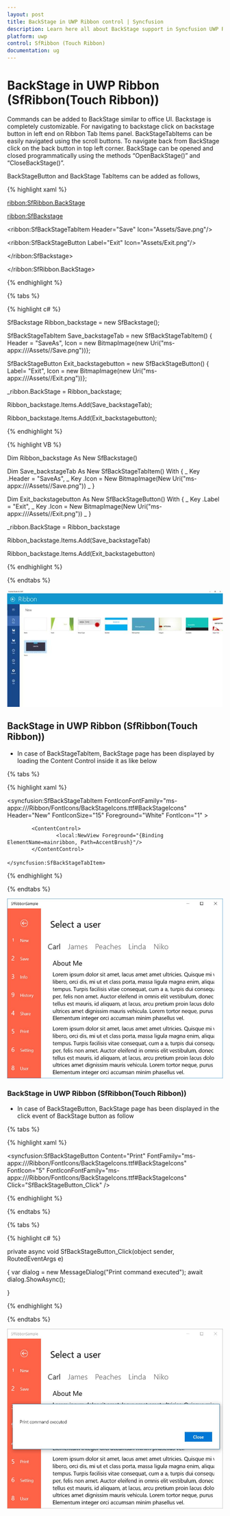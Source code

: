 ```yaml
---
layout: post
title: BackStage in UWP Ribbon control | Syncfusion
description: Learn here all about BackStage support in Syncfusion UWP Ribbon (SfRibbon(Touch Ribbon)) control and more.
platform: uwp
control: SfRibbon (Touch Ribbon)
documentation: ug
---
```


# BackStage in UWP Ribbon (SfRibbon(Touch Ribbon))

Commands can be added to BackStage similar to office UI. Backstage is completely customizable. For navigating to backstage click on backstage button in left end on Ribbon Tab Items panel. BackStageTabItems can be easily navigated using the scroll buttons. To navigate back from BackStage click on the back button in top left corner. BackStage can be opened and closed programmatically using the methods “OpenBackStage()” and “CloseBackStage()”.

BackStageButton and BackStage TabItems can be added as follows,


{% highlight xaml %}

<ribbon:SfRibbon.BackStage>

<ribbon:SfBackstage>

<ribbon:SfBackStageTabItem Header="Save" Icon="Assets/Save.png"/>

<ribbon:SfBackStageButton Label="Exit" Icon="Assets/Exit.png"/>

</ribbon:SfBackstage>

</ribbon:SfRibbon.BackStage>


{% endhighlight %}


{% tabs %}

{% highlight c# %}

 SfBackstage Ribbon_backstage = new SfBackstage();

 SfBackStageTabItem Save_backstageTab = new SfBackStageTabItem() { Header = "SaveAs", Icon = new BitmapImage(new Uri("ms-appx:///Assets//Save.png"))};

 SfBackStageButton Exit_backstagebutton = new SfBackStageButton() { Label= "Exit", Icon = new BitmapImage(new Uri("ms-appx:///Assets//Exit.png"))};

 _ribbon.BackStage = Ribbon_backstage;
         
 Ribbon_backstage.Items.Add(Save_backstageTab);

 Ribbon_backstage.Items.Add(Exit_backstagebutton);

{% endhighlight %}



{% highlight VB %}

Dim Ribbon_backstage As New SfBackstage()

Dim Save_backstageTab As New SfBackStageTabItem() With { _
	Key .Header = "SaveAs", _
	Key .Icon = New BitmapImage(New Uri("ms-appx:///Assets//Save.png")) _
}

Dim Exit_backstagebutton As New SfBackStageButton() With { _
	Key .Label = "Exit", _
	Key .Icon = New BitmapImage(New Uri("ms-appx:///Assets//Exit.png")) _
}

_ribbon.BackStage = Ribbon_backstage

Ribbon_backstage.Items.Add(Save_backstageTab)

Ribbon_backstage.Items.Add(Exit_backstagebutton)

{% endhighlight %}

{% endtabs %}

![BackStage_img1](BackStage_images/BackStage_img1.jpeg)

## BackStage in UWP Ribbon (SfRibbon(Touch Ribbon))

* In case of BackStageTabItem, BackStage page has been displayed by loading the Content Control inside it as like below 

{% tabs %}

{% highlight xaml %}

   <syncfusion:SfBackStageTabItem FontIconFontFamily="ms-appx:///Ribbon/FontIcons/BackStageIcons.ttf#BackStageIcons"  Header="New" FontIconSize="15" Foreground="White" FontIcon="1" >
            
            <ContentControl>
                    <local:NewView Foreground="{Binding ElementName=mainribbon, Path=AccentBrush}"/>
            </ContentControl>

    </syncfusion:SfBackStageTabItem>



{% endhighlight %}

{% endtabs %}

![BackStage_img2](BackStage_images/BackStage_img2.jpeg)

### BackStage in UWP Ribbon (SfRibbon(Touch Ribbon))

* In case of BackStageButton, BackStage page has been displayed in the click event of BackStage button as follow

{% tabs %}

{% highlight xaml %}

  <syncfusion:SfBackStageButton Content="Print" FontFamily="ms-appx:///Ribbon/FontIcons/BackStageIcons.ttf#BackStageIcons"  FontIcon="5" FontIconFontFamily="ms-appx:///Ribbon/FontIcons/BackStageIcons.ttf#BackStageIcons" Click="SfBackStageButton_Click" />

{% endhighlight %}

{% endtabs %}

{% tabs %}

{% highlight c# %}

private async void SfBackStageButton_Click(object sender, RoutedEventArgs e)

{
    var dialog = new MessageDialog("Print command executed");
    await dialog.ShowAsync();

}

{% endhighlight %}

{% endtabs %}

![BackStage_img3](BackStage_images/BackStage_img3.jpeg)


